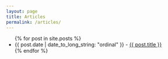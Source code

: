 ```yaml
---
layout: page
title: Articles
permalink: /articles/
---
```


<ul>
  {% for post in site.posts %}
    <li>
      {{ post.date | date_to_long_string: "ordinal" }} - <a href="{{ post.url }}">{{ post.title }}</a>
    </li>
  {% endfor %}
</ul>
